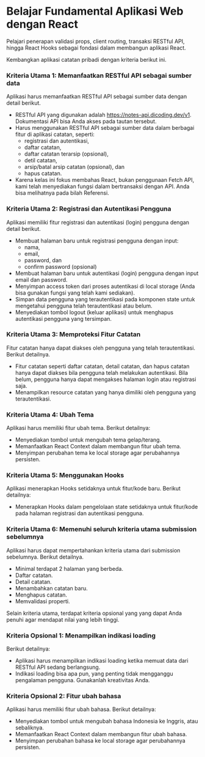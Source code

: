 # Belajar Fundamental Aplikasi Web dengan React
Pelajari penerapan validasi props, client routing, transaksi RESTful API, hingga React Hooks sebagai fondasi dalam membangun aplikasi React.

Kembangkan aplikasi catatan pribadi dengan kriteria berikut ini.

### Kriteria Utama 1: Memanfaatkan RESTful API sebagai sumber data
Aplikasi harus memanfaatkan RESTful API sebagai sumber data dengan detail berikut.

- RESTful API yang digunakan adalah https://notes-api.dicoding.dev/v1. Dokumentasi API bisa Anda akses pada tautan tersebut.
- Harus menggunakan RESTful API sebagai sumber data dalam berbagai fitur di aplikasi catatan, seperti:
  - registrasi dan autentikasi,
  - daftar catatan,
  - daftar catatan terarsip (opsional),
  - detil catatan,
  - arsip/batal arsip catatan (opsional), dan
  - hapus catatan.
- Karena kelas ini fokus membahas React, bukan penggunaan Fetch API, kami telah menyediakan fungsi dalam bertransaksi dengan API. Anda bisa melihatnya pada bilah Referensi.

### Kriteria Utama 2: Registrasi dan Autentikasi Pengguna
Aplikasi memiliki fitur registrasi dan autentikasi (login) pengguna dengan detail berikut.

- Membuat halaman baru untuk registrasi pengguna dengan input:
  - nama,
  - email,
  - password, dan
  - confirm password (opsional)
- Membuat halaman baru untuk autentikasi (login) pengguna dengan input email dan password.
- Menyimpan access token dari proses autentikasi di local storage (Anda bisa gunakan fungsi yang telah kami sediakan).
- Simpan data pengguna yang terautentikasi pada komponen state untuk mengetahui pengguna telah terautentikasi atau belum.
- Menyediakan tombol logout (keluar aplikasi) untuk menghapus autentikasi pengguna yang tersimpan.

### Kriteria Utama 3: Memproteksi Fitur Catatan
Fitur catatan hanya dapat diakses oleh pengguna yang telah terautentikasi. Berikut detailnya.

- Fitur catatan seperti daftar catatan, detail catatan, dan hapus catatan hanya dapat diakses bila pengguna telah melakukan autentikasi. Bila belum, pengguna hanya dapat mengakses halaman login atau registrasi saja.
- Menampilkan resource catatan yang hanya dimiliki oleh pengguna yang terautentikasi.

### Kriteria Utama 4: Ubah Tema
Aplikasi harus memiliki fitur ubah tema. Berikut detailnya:

- Menyediakan tombol untuk mengubah tema gelap/terang.
- Memanfaatkan React Context dalam membangun fitur ubah tema.
- Menyimpan perubahan tema ke local storage agar perubahannya persisten.

### Kriteria Utama 5: Menggunakan Hooks
Aplikasi menerapkan Hooks setidaknya untuk fitur/kode baru. Berikut detailnya:

- Menerapkan Hooks dalam pengelolaan state setidaknya untuk fitur/kode pada halaman registrasi dan autentikasi pengguna.

### Kriteria Utama 6: Memenuhi seluruh kriteria utama submission sebelumnya
Aplikasi harus dapat mempertahankan kriteria utama dari submission sebelumnya. Berikut detailnya.

- Minimal terdapat 2 halaman yang berbeda.
- Daftar catatan.
- Detail catatan.
- Menambahkan catatan baru.
- Menghapus catatan.
- Memvalidasi properti.

Selain kriteria utama, terdapat kriteria opsional yang yang dapat Anda penuhi agar mendapat nilai yang lebih tinggi.

### Kriteria Opsional 1: Menampilkan indikasi loading
Berikut detailnya:

- Aplikasi harus menampilkan indikasi loading ketika memuat data dari RESTful API sedang berlangsung.
- Indikasi loading bisa apa pun, yang penting tidak mengganggu pengalaman pengguna. Gunakanlah kreativitas Anda.

### Kriteria Opsional 2: Fitur ubah bahasa
Aplikasi harus memiliki fitur ubah bahasa. Berikut detailnya:

- Menyediakan tombol untuk mengubah bahasa Indonesia ke Inggris, atau sebaliknya.
- Memanfaatkan React Context dalam membangun fitur ubah bahasa.
- Menyimpan perubahan bahasa ke local storage agar perubahannya persisten.
